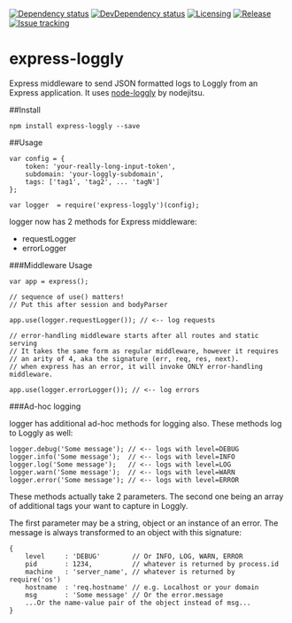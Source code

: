 [![Dependency status][dependency-badge]][dependency-url]
[![DevDependency status][dev-dep-badge]][dev-dep-url]
[![Licensing][license-badge]][license-url]
[![Release][release-badge]][release-url]
[![Issue tracking][issues-badge]][issues-url]

[dependency-badge]: http://img.shields.io/david/dstroot/express-loggly.svg?style=flat
[dependency-url]: https://david-dm.org/dstroot/express-loggly

[dev-dep-badge]: http://img.shields.io/david/dev/dstroot/express-loggly.svg?style=flat
[dev-dep-url]: https://david-dm.org/dstroot/express-loggly#info=devDependencies

[license-badge]: http://img.shields.io/badge/license-MIT-blue.svg?style=flat
[license-url]: #license

[release-badge]: http://img.shields.io/github/release/dstroot/express-loggly.svg?style=flat
[release-url]: https://github.com/dstroot/express-loggly/releases

[issues-badge]: http://img.shields.io/github/issues/dstroot/express-loggly.svg?style=flat
[issues-url]: https://github.com/dstroot/express-loggly/issues

express-loggly
===================

Express middleware to send JSON formatted logs to Loggly from an Express application.  It uses [node-loggly](https://github.com/nodejitsu/node-loggly) by nodejitsu.

##Install

    npm install express-loggly --save

##Usage

    var config = {
        token: 'your-really-long-input-token',
        subdomain: 'your-loggly-subdomain',
        tags: ['tag1', 'tag2', ... 'tagN'] 
    };

    var logger  = require('express-loggly')(config);
    

logger now has 2 methods for Express middleware:

- requestLogger
- errorLogger

###Middleware Usage

    var app = express();
    
    // sequence of use() matters!
    // Put this after session and bodyParser
    
    app.use(logger.requestLogger()); // <-- log requests

    // error-handling middleware starts after all routes and static serving
    // It takes the same form as regular middleware, however it requires
    // an arity of 4, aka the signature (err, req, res, next).
    // when express has an error, it will invoke ONLY error-handling middleware.
    
    app.use(logger.errorLogger()); // <-- log errors


###Ad-hoc logging

logger has additional ad-hoc methods for logging also. These methods log to Loggly as well:

    logger.debug('Some message'); // <-- logs with level=DEBUG
    logger.info('Some message');  // <-- logs with level=INFO
    logger.log('Some message');   // <-- logs with level=LOG
    logger.warn('Some message');  // <-- logs with level=WARN
    logger.error('Some message'); // <-- logs with level=ERROR

These methods actually take 2 parameters. The second one being an array of additional tags your want to capture in Loggly.

The first parameter may be a string, object or an instance of an error. The message is always transformed to an object with this signature: 

    {
        level     : 'DEBUG'        // Or INFO, LOG, WARN, ERROR
        pid       : 1234,          // whatever is returned by process.id 
        machine   : 'server_name', // whatever is returned by require('os')
        hostname  : 'req.hostname' // e.g. Localhost or your domain
        msg       : 'Some message' // Or the error.message
        ...Or the name-value pair of the object instead of msg...
    }
    



    
    




